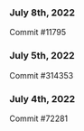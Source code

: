 ### July 8th, 2022

Commit #11795

### July 5th, 2022

Commit #314353


### July 4th, 2022

Commit #72281
